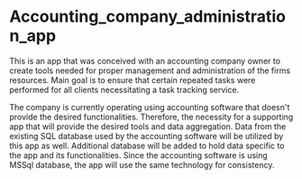 # Accounting_company_administration_app

This is an app that was conceived with an accounting company owner to create tools needed for proper management and
administration of the firms resources. Main goal is to ensure that certain repeated tasks were performed for all clients
necessitating a task tracking service.

The company is currently operating using accounting software that doesn't provide the desired functionalities. Therefore, 
the necessity for a supporting app that will provide the desired tools and data aggregation. Data from the existing SQL 
database used by the accounting software will be utilized by this app as well. Additional database will be added to hold
data specific to the app and its functionalities. Since the accounting software is using MSSql database, the app will 
use the same technology for consistency.